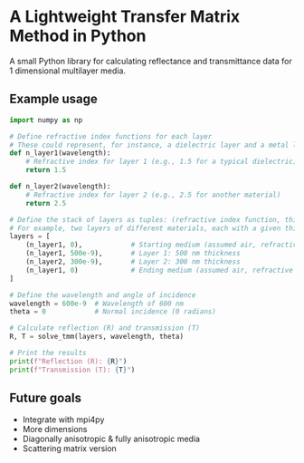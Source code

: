 # A Lightweight Transfer Matrix Method in Python
A small Python library for calculating reflectance and transmittance data for 1 dimensional multilayer media.

## Example usage
```py
import numpy as np

# Define refractive index functions for each layer
# These could represent, for instance, a dielectric layer and a metal layer
def n_layer1(wavelength):
    # Refractive index for layer 1 (e.g., 1.5 for a typical dielectric)
    return 1.5

def n_layer2(wavelength):
    # Refractive index for layer 2 (e.g., 2.5 for another material)
    return 2.5

# Define the stack of layers as tuples: (refractive index function, thickness in meters)
# For example, two layers of different materials, each with a given thickness
layers = [
    (n_layer1, 0),            # Starting medium (assumed air, refractive index of 1)
    (n_layer1, 500e-9),       # Layer 1: 500 nm thickness
    (n_layer2, 300e-9),       # Layer 2: 300 nm thickness
    (n_layer1, 0)             # Ending medium (assumed air, refractive index of 1)
]

# Define the wavelength and angle of incidence
wavelength = 600e-9  # Wavelength of 600 nm
theta = 0            # Normal incidence (0 radians)

# Calculate reflection (R) and transmission (T)
R, T = solve_tmm(layers, wavelength, theta)

# Print the results
print(f"Reflection (R): {R}")
print(f"Transmission (T): {T}")
```

## Future goals
- Integrate with mpi4py
- More dimensions
- Diagonally anisotropic & fully anisotropic media
- Scattering matrix version
